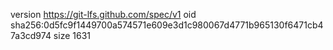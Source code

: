 version https://git-lfs.github.com/spec/v1
oid sha256:0d5fc9f1449700a574571e609e3d1c980067d4771b965130f6471cb47a3cd974
size 1631
